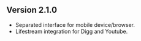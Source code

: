 ## Version 2.1.0 ##
  * Separated interface for mobile device/browser.
  * Lifestream integration for Digg and Youtube.